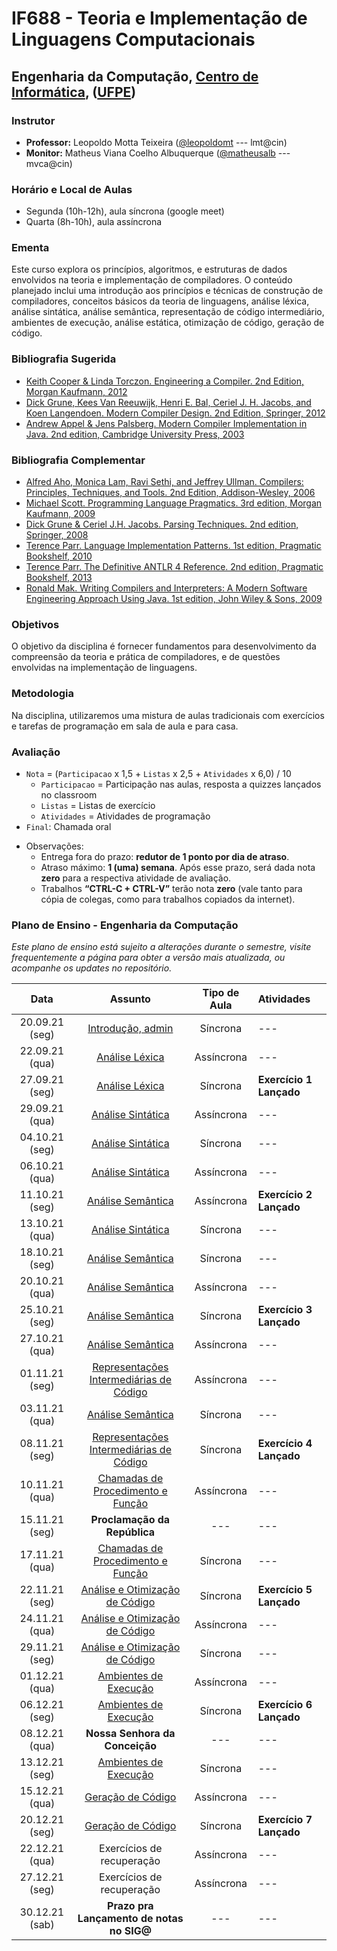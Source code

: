 # IF688 - Teoria e Implementação de Linguagens Computacionais

## Engenharia da Computação, [Centro de Informática](http://www.cin.ufpe.br), ([UFPE](http://www.ufpe.br))

### Instrutor

* **Professor:** Leopoldo Motta Teixeira ([@leopoldomt](https://github.com/leopoldomt) --- lmt@cin)
* **Monitor:** Matheus Viana Coelho Albuquerque ([@matheusalb](https://github.com/matheusalb) --- mvca@cin)
  
### Horário e Local de Aulas

* Segunda (10h-12h), aula síncrona (google meet)
* Quarta (8h-10h), aula assíncrona

### Ementa

Este curso explora os princípios, algoritmos, e estruturas de dados envolvidos na teoria e implementação de compiladores. 
O conteúdo planejado inclui uma introdução aos princípios e técnicas de construção de compiladores, conceitos básicos da teoria de linguagens, análise léxica, análise sintática, análise semântica, representação de código intermediário, ambientes de execução, análise estática, otimização de código, geração de código.

### Bibliografia Sugerida

- [Keith Cooper & Linda Torczon. Engineering a Compiler. 2nd Edition, Morgan Kaufmann, 2012](https://www.elsevier.com/books/engineering-a-compiler/cooper/978-0-12-088478-0)
- [Dick Grune, Kees Van Reeuwijk, Henri E. Bal, Ceriel J. H. Jacobs, and Koen Langendoen. Modern Compiler Design. 2nd Edition, Springer, 2012](https://dickgrune.com/Books/MCD_2nd_Edition/)
- [Andrew Appel & Jens Palsberg. Modern Compiler Implementation in Java. 2nd edition, Cambridge University Press, 2003](https://www.cs.princeton.edu/~appel/modern/java/)

### Bibliografia Complementar
- [Alfred Aho, Monica Lam, Ravi Sethi, and Jeffrey Ullman. Compilers: Principles, Techniques, and Tools. 2nd Edition, Addison-Wesley, 2006](http://dragonbook.stanford.edu)
- [Michael Scott. Programming Language Pragmatics. 3rd edition, Morgan Kaufmann, 2009](https://www.cs.rochester.edu/u/scott/pragmatics/3e/)
- [Dick Grune & Ceriel J.H. Jacobs. Parsing Techniques. 2nd edition, Springer, 2008](https://dickgrune.com/Books/PTAPG_2nd_Edition/)
- [Terence Parr. Language Implementation Patterns. 1st edition, Pragmatic Bookshelf, 2010](https://pragprog.com/book/tpdsl/language-implementation-patterns)
- [Terence Parr. The Definitive ANTLR 4 Reference. 2nd edition, Pragmatic Bookshelf, 2013](https://pragprog.com/book/tpantlr2/the-definitive-antlr-4-reference)
- [Ronald Mak. Writing Compilers and Interpreters: A Modern Software Engineering Approach Using Java. 1st edition, John Wiley & Sons, 2009](http://www.wiley.com/WileyCDA/WileyTitle/productCd-0470177071.html)

### Objetivos

O objetivo da disciplina é fornecer fundamentos para desenvolvimento da compreensão da teoria e prática de compiladores, e de questões envolvidas na implementação de linguagens.

### Metodologia

Na disciplina, utilizaremos uma mistura de aulas tradicionais com exercícios e tarefas de programação em sala de aula e para casa. 

### Avaliação

* `Nota` = (`Participacao` x 1,5 + `Listas` x 2,5 + `Atividades` x 6,0) / 10 
  * `Participacao` = Participação nas aulas, resposta a quizzes lançados no classroom
  * `Listas` = Listas de exercício
  * `Atividades` = Atividades de programação
* `Final`: Chamada oral

- Observações:
  - Entrega fora do prazo: **redutor de 1 ponto por dia de atraso**. 
  - Atraso máximo: **1 (uma) semana**. Após esse prazo, será dada nota **zero** para a respectiva atividade de avaliação.
  - Trabalhos **“CTRL-C + CTRL-V”** terão nota **zero** (vale tanto para cópia de colegas, como para trabalhos copiados da internet).

### Plano de Ensino - Engenharia da Computação

*Este plano de ensino está sujeito a alterações durante o semestre, visite frequentemente a página para obter a versão mais atualizada, ou acompanhe os updates no repositório.*

| Data | Assunto | Tipo de Aula | Atividades |
|:----:|:----------------------:|:----------------------:|:----------------------|
| 20.09.21 (seg) | [Introdução, admin](2021-09-21.md) | Síncrona | --- |
| 22.09.21 (qua) | [Análise Léxica](2021-09-22.md) | Assíncrona | --- |
| 27.09.21 (seg) | [Análise Léxica](2021-09-27.md) | Síncrona | **Exercício 1 Lançado** |
| 29.09.21 (qua) | [Análise Sintática](2021-09-29.md) | Assíncrona | --- |
| 04.10.21 (seg) | [Análise Sintática](2021-10-04.md) | Síncrona | --- |
| 06.10.21 (qua) | [Análise Sintática](2021-10-06.md) | Assíncrona | --- |
| 11.10.21 (seg) | [Análise Semântica](2021-10-11.md) | Assíncrona | **Exercício 2 Lançado** |
| 13.10.21 (qua) | [Análise Sintática](2021-10-13.md) | Síncrona | --- |
| 18.10.21 (seg) | [Análise Semântica](2021-10-18.md) | Síncrona | --- |
| 20.10.21 (qua) | [Análise Semântica](2021-10-20.md) | Assíncrona | --- |
| 25.10.21 (seg) | [Análise Semântica](2021-10-25.md) | Síncrona | **Exercício 3 Lançado** |
| 27.10.21 (qua) | [Análise Semântica](2021-10-27.md) | Assíncrona | --- |
| 01.11.21 (seg) | [Representações Intermediárias de Código](2021-11-01.md) | Assíncrona | --- |
| 03.11.21 (qua) | [Análise Semântica](2021-11-03.md) | Síncrona | --- |
| 08.11.21 (seg) | [Representações Intermediárias de Código](2021-11-08.md) | Síncrona | **Exercício 4 Lançado** |
| 10.11.21 (qua) | [Chamadas de Procedimento e Função](2021-11-10.md) | Assíncrona | --- |
| 15.11.21 (seg) | **Proclamação da República** | --- | --- |
| 17.11.21 (qua) | [Chamadas de Procedimento e Função](2021-11-17.md) | Síncrona | --- |
| 22.11.21 (seg) | [Análise e Otimização de Código](2021-11-22.md) | Síncrona | **Exercício 5 Lançado** |
| 24.11.21 (qua) | [Análise e Otimização de Código](2021-11-24.md) | Assíncrona | --- |
| 29.11.21 (seg) | [Análise e Otimização de Código](2021-11-29.md) | Síncrona | --- |
| 01.12.21 (qua) | [Ambientes de Execução](2021-12-01.md) | Assíncrona | --- |
| 06.12.21 (seg) | [Ambientes de Execução](2021-12-06.md) | Síncrona | **Exercício 6 Lançado** |
| 08.12.21 (qua) | **Nossa Senhora da Conceição** | --- | --- |
| 13.12.21 (seg) | [Ambientes de Execução](2021-12-13.md) | Síncrona | --- |
| 15.12.21 (qua) | [Geração de Código](2021-12-15.md) | Assíncrona | --- |
| 20.12.21 (seg) | [Geração de Código](2021-12-20.md) | Síncrona | **Exercício 7 Lançado** |
| 22.12.21 (qua) | Exercícios de recuperação | Assíncrona | --- |
| 27.12.21 (seg) | Exercícios de recuperação | Assíncrona | --- |
| 30.12.21 (sab) | **Prazo pra Lançamento de notas no SIG@** | --- | --- |